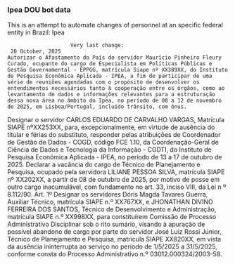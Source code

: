  ### Ipea DOU bot data
 This is an attempt to automate changes of personnel at an specific federal entity in Brazil: Ipea
 
                        Very last change: 
 	 20 October, 2025
	Autorizar o Afastamento do País do servidor Maurício Pinheiro Fleury Curado, ocupante do cargo de Especialista em Políticas Públicas e Gestão Governamental - EPPGG, matrícula Siape nº XX389XX, do Instituto de Pesquisa Econômica Aplicada - IPEA, a fim de participar de uma série de reuniões agendadas com o propósito de desenvolver os entendimentos necessários tanto à cooperação entre os órgãos, como ao levantamento de dados e informações relevantes para a estruturação dessa nova área no âmbito do Ipea, no período de 08 a 12 de novembro de 2025, em Lisboa/Portugal, incluído trânsito, com ônus.
Designar o servidor CARLOS EDUARDO DE CARVALHO VARGAS, Matrícula SIAPE nºXX253XX, para, excepcionalmente, em virtude de ausência do titular e férias do substituto, responder pelas atribuições de Coordenador de Gestão de Dados - COGD, código FCE 1.10, da Coordenação-Geral de Ciência de Dados e Tecnologia da Informação - CGDTI, do Instituto de Pesquisa Econômica Aplicada - IPEA, no período de 13 a 17 de outubro de 2025.
Declarar a vacância do cargo de Técnico de Planejamento e Pesquisa, ocupado pela servidora LILIANE PESSOA SILVA, matrícula SIAPE nº XX202XX, a partir de 08 de outubro de 2025, por motivo de posse em outro cargo inacumulável, com fundamento no art. 33, inciso VIII, da Lei n º 8.112/90.
Art. 1º Designar os servidores Dóris Magda Tavares Guerra, Auxiliar Técnico, matrícula SIAPE n.º XX767XX, e JHONATHAN DIVINO FERREIRA DOS SANTOS, Técnico de Desenvolvimento e Administração, matrícula SIAPE n.º XX998XX, para constituírem Comissão de Processo Administrativo Disciplinar sob o rito sumário, visando à apuração de possível abandono de cargo por parte do servidor José Luiz Rossi Júnior, Técnico de Planejamento e Pesquisa, matrícula SIAPE XX820XX, em vista da ausência ininterrupta ao serviço no período de 1/5/2025 a 31/5/2025, conforme consta do Processo Administrativo n.º 03012.000324/2003-58.
